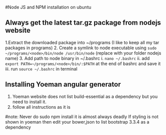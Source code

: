 #Node JS and NPM installation on ubuntu

## Always get the latest tar.gz package from nodejs website
1.Extract the downloaded package into ~/programs (I like to keep all my tar packages in programs)
2. Create a symlink to node executable using `sudo ~/programs/<node>/bin/node /usr/bin/node`
  (replace <node> with your folder nodejs name)
3. Add path to node binary in  ~/.bashrc
    i. `nano ~/.bashrc`
    ii. add `export PATH=~/programs/<node>/bin/:$PATH` at the end of bashrc and save it
    iii. run `source ~/.bashrc` in terminal

## Installing Yoeman angular generator
1. Yoeman website does not list build-essential as a dependency but you need to install it.
2. follow all instructions as it is

#note: Never do sudo npm install <package name> it is almost always deadly
      If styling is not shown in yoeman then edit your bower,json to list bootstrap 3.3.4 as a dependency
